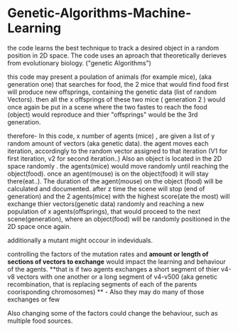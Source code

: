 # Genetic-Algorithms-Machine-Learning
the code learns the best technique to track a desired object in a random position in 2D space. The code uses an aproach that theoretically derieves from evolutionary biology. ("genetic Algorithms") 

this code may present a poulation of animals (for example mice), (aka generation one) that searches for food, the 2 mice that would find food first will produce new offsprings, containing the genetic data (list of random Vectors).
then all the x offsprings of these two mice ( generation 2  ) would once again be put in a scene where the two fastes to reach the food (object) would reproduce and thier "offsprings" would be the 3rd generation.

therefore-
In this code, x number of agents (mice) , are given a list of y random amount of vectors (aka genetic data). the agent moves each iteration, accordingly to the random vector assigned to that iteration (V1 for first iteration, v2 for second iteration..)
Also an object is located in the 2D space randomly .
the agents(mice) would move randomly until reaching the object(food). once an agent(mouse) is on the object(food) it will stay there(eat..).  The duration of the agent(mouse) on the object (food)  will be calculated and documented.
after z time the scene will stop (end of generation) and the 2 agents(mice) with the highest score(ate the most) will exchange thier vectors(genetic data) randomly and reaching a new population of x agents(offsprings), that would proceed to the next scene(generation), where an object(food) will be randomly positioned in the 2D space once again.

additionally a mutant might occour in indeviduals.

controlling the factors of the mutation rates and **amount or length of sections of vectors to exchange** would impact the learning and behaviour of the agents.
**that is if two agents exchanges a short segment of thier v4-v8 vectors with one another or a long segment of v4-v500 (aka genetic recombination, that is replacing segments of each of the parents coorisponding chromosomes) **  - Also they may do many of those exchanges or few 

Also changing some of the factors could change the behaviour, such as multiple food sources.
